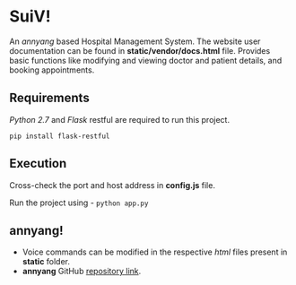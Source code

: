 # SuiV!
An *annyang* based Hospital Management System. The website user documentation can be found in **static/vendor/docs.html** file. Provides basic functions like modifying and viewing doctor and patient details, and booking appointments.

## Requirements

*Python 2.7* and *Flask* restful are required to run this project.

```pip install flask-restful```

## Execution

Cross-check the port and host address in **config.js** file.

Run the project using - ```python app.py```

## annyang!

* Voice commands can be modified in the respective *html* files present in **static** folder.
* **annyang** GitHub [repository link](https://github.com/TalAter/annyang "repository link title").
